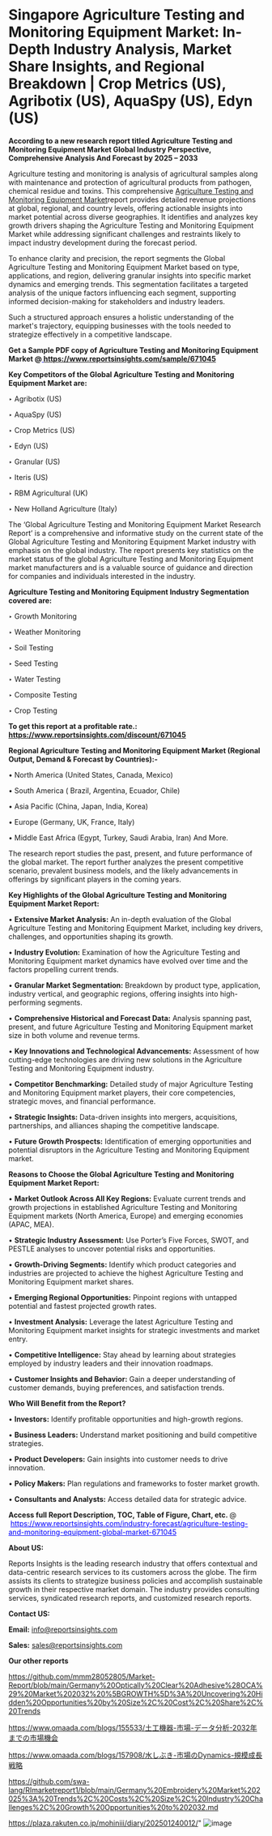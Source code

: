 # Singapore Agriculture Testing and Monitoring Equipment Market: In-Depth Industry Analysis, Market Share Insights, and Regional Breakdown | Crop Metrics (US), Agribotix (US), AquaSpy (US), Edyn (US)

<strong>According to a new research report titled Agriculture Testing and Monitoring Equipment Market Global Industry Perspective, Comprehensive Analysis And Forecast by 2025 – 2033</strong>

Agriculture testing and monitoring is analysis of agricultural samples along with maintenance and protection of agricultural products from pathogen, chemical residue and toxins. This comprehensive <a href=https://www.reportsinsights.com/sample/671045>Agriculture Testing and Monitoring Equipment Market</a>report provides detailed revenue projections at global, regional, and country levels, offering actionable insights into market potential across diverse geographies. It identifies and analyzes key growth drivers shaping the Agriculture Testing and Monitoring Equipment Market while addressing significant challenges and restraints likely to impact industry development during the forecast period.

To enhance clarity and precision, the report segments the Global Agriculture Testing and Monitoring Equipment Market based on type, applications, and region, delivering granular insights into specific market dynamics and emerging trends. This segmentation facilitates a targeted analysis of the unique factors influencing each segment, supporting informed decision-making for stakeholders and industry leaders.

Such a structured approach ensures a holistic understanding of the market's trajectory, equipping businesses with the tools needed to strategize effectively in a competitive landscape.

<strong>Get a Sample PDF copy of Agriculture Testing and Monitoring Equipment Market </strong><strong>@<a href=https://www.reportsinsights.com/sample/671045 style=color:#0000ff;> https://www.reportsinsights.com/sample/671045</a></strong></font>

<strong>Key Competitors of the Global Agriculture Testing and Monitoring Equipment Market are:</strong>

‣ Agribotix (US)

‣ AquaSpy (US)

‣ Crop Metrics (US)

‣ Edyn (US)

‣ Granular (US)

‣ Iteris (US)

‣ RBM Agricultural (UK)

‣ New Holland Agriculture (Italy)

The ‘Global Agriculture Testing and Monitoring Equipment Market Research Report’ is a comprehensive and informative study on the current state of the Global Agriculture Testing and Monitoring Equipment Market industry with emphasis on the global industry. The report presents key statistics on the market status of the global Agriculture Testing and Monitoring Equipment market manufacturers and is a valuable source of guidance and direction for companies and individuals interested in the industry.

<strong>Agriculture Testing and Monitoring Equipment Industry Segmentation covered are:</strong>

‣ Growth Monitoring

‣ Weather Monitoring

‣ Soil Testing

‣ Seed Testing

‣ Water Testing

‣ Composite Testing

‣ Crop Testing

<strong>To get this report at a profitable rate.: <a href=https://www.reportsinsights.com/discount/671045 style=color:#0000ff;>https://www.reportsinsights.com/discount/671045</a></strong></font>

<strong>Regional Agriculture Testing and Monitoring Equipment Market (Regional Output, Demand &amp; Forecast by Countries):-</strong>

• North America (United States, Canada, Mexico)

• South America ( Brazil, Argentina, Ecuador, Chile)

• Asia Pacific (China, Japan, India, Korea)

• Europe (Germany, UK, France, Italy)

• Middle East Africa (Egypt, Turkey, Saudi Arabia, Iran) And More.

The research report studies the past, present, and future performance of the global market. The report further analyzes the present competitive scenario, prevalent business models, and the likely advancements in offerings by significant players in the coming years.

<strong>Key Highlights of the Global Agriculture Testing and Monitoring Equipment Market Report:</strong>

• <strong>Extensive Market Analysis:</strong> An in-depth evaluation of the Global Agriculture Testing and Monitoring Equipment Market, including key drivers, challenges, and opportunities shaping its growth.

• <strong>Industry Evolution:</strong> Examination of how the Agriculture Testing and Monitoring Equipment market dynamics have evolved over time and the factors propelling current trends.

• <strong>Granular Market Segmentation:</strong> Breakdown by product type, application, industry vertical, and geographic regions, offering insights into high-performing segments.

• <strong>Comprehensive Historical and Forecast Data:</strong> Analysis spanning past, present, and future Agriculture Testing and Monitoring Equipment market size in both volume and revenue terms.

• <strong>Key Innovations and Technological Advancements:</strong> Assessment of how cutting-edge technologies are driving new solutions in the Agriculture Testing and Monitoring Equipment industry.

• <strong>Competitor Benchmarking:</strong> Detailed study of major Agriculture Testing and Monitoring Equipment market players, their core competencies, strategic moves, and financial performance.

• <strong>Strategic Insights:</strong> Data-driven insights into mergers, acquisitions, partnerships, and alliances shaping the competitive landscape.

• <strong>Future Growth Prospects:</strong> Identification of emerging opportunities and potential disruptors in the Agriculture Testing and Monitoring Equipment market.

<strong>Reasons to Choose the Global Agriculture Testing and Monitoring Equipment Market Report:</strong>

• <strong>Market Outlook Across All Key Regions:</strong> Evaluate current trends and growth projections in established Agriculture Testing and Monitoring Equipment markets (North America, Europe) and emerging economies (APAC, MEA).

• <strong>Strategic Industry Assessment:</strong> Use Porter’s Five Forces, SWOT, and PESTLE analyses to uncover potential risks and opportunities.

• <strong>Growth-Driving Segments:</strong> Identify which product categories and industries are projected to achieve the highest Agriculture Testing and Monitoring Equipment market shares.

• <strong>Emerging Regional Opportunities:</strong> Pinpoint regions with untapped potential and fastest projected growth rates.

• <strong>Investment Analysis:</strong> Leverage the latest Agriculture Testing and Monitoring Equipment market insights for strategic investments and market entry.

• <strong>Competitive Intelligence:</strong> Stay ahead by learning about strategies employed by industry leaders and their innovation roadmaps.

• <strong>Customer Insights and Behavior:</strong> Gain a deeper understanding of customer demands, buying preferences, and satisfaction trends.

<strong>Who Will Benefit from the Report?</strong>

• <strong>Investors:</strong> Identify profitable opportunities and high-growth regions.

• <strong>Business Leaders:</strong> Understand market positioning and build competitive strategies.

• <strong>Product Developers:</strong> Gain insights into customer needs to drive innovation.

• <strong>Policy Makers:</strong> Plan regulations and frameworks to foster market growth.

• <strong>Consultants and Analysts:</strong> Access detailed data for strategic advice.
</ul>
<strong>Access full Report Description, TOC, Table of Figure, Chart, etc. </strong>@  <a href=https://www.reportsinsights.com/industry-forecast/agriculture-testing-and-monitoring-equipment-global-market-671045 style=color:#0000ff;>https://www.reportsinsights.com/industry-forecast/agriculture-testing-and-monitoring-equipment-global-market-671045</a></font>

<strong><strong>About US</strong>:</strong>

Reports Insights is the leading research industry that offers contextual and data-centric research services to its customers across the globe. The firm assists its clients to strategize business policies and accomplish sustainable growth in their respective market domain. The industry provides consulting services, syndicated research reports, and customized research reports.

<strong>Contact US:</strong>

<p class=""""><b>Email:</b> <a href=mailto:info@reportsinsights.com>info@reportsinsights.com</a></p>
<p class=""""><b>Sales:</b> <a href=mailto:sales@reportsinsights.com>sales@reportsinsights.com</a></p>

<strong>Our other reports</strong>

<a href=https://github.com/mmm28052805/Market-Report/blob/main/Germany%20Optically%20Clear%20Adhesive%28OCA%29%20Market%202032%20%5BGROWTH%5D%3A%20Uncovering%20Hidden%20Opportunities%20by%20Size%2C%20Cost%2C%20Share%2C%20Trends>https://github.com/mmm28052805/Market-Report/blob/main/Germany%20Optically%20Clear%20Adhesive%28OCA%29%20Market%202032%20%5BGROWTH%5D%3A%20Uncovering%20Hidden%20Opportunities%20by%20Size%2C%20Cost%2C%20Share%2C%20Trends</a>

<a href=https://www.omaada.com/blogs/155533/土工機器-市場-データ分析-2032年までの市場機会>https://www.omaada.com/blogs/155533/土工機器-市場-データ分析-2032年までの市場機会</a>

<a href=https://www.omaada.com/blogs/157908/水しぶき-市場のDynamics-規模成長戦略>https://www.omaada.com/blogs/157908/水しぶき-市場のDynamics-規模成長戦略</a>

<a href=https://github.com/swa-lang/RImarketreport1/blob/main/Germany%20Embroidery%20Market%202025%3A%20Trends%2C%20Costs%2C%20Size%2C%20Industry%20Challenges%2C%20Growth%20Opportunities%20to%202032.md>https://github.com/swa-lang/RImarketreport1/blob/main/Germany%20Embroidery%20Market%202025%3A%20Trends%2C%20Costs%2C%20Size%2C%20Industry%20Challenges%2C%20Growth%20Opportunities%20to%202032.md</a>

<a href=https://plaza.rakuten.co.jp/mohiniii/diary/202501240012/>https://plaza.rakuten.co.jp/mohiniii/diary/202501240012/</a>"
![image](https://github.com/user-attachments/assets/12c72012-a528-4fb8-abf3-e4e141bc63c7)
